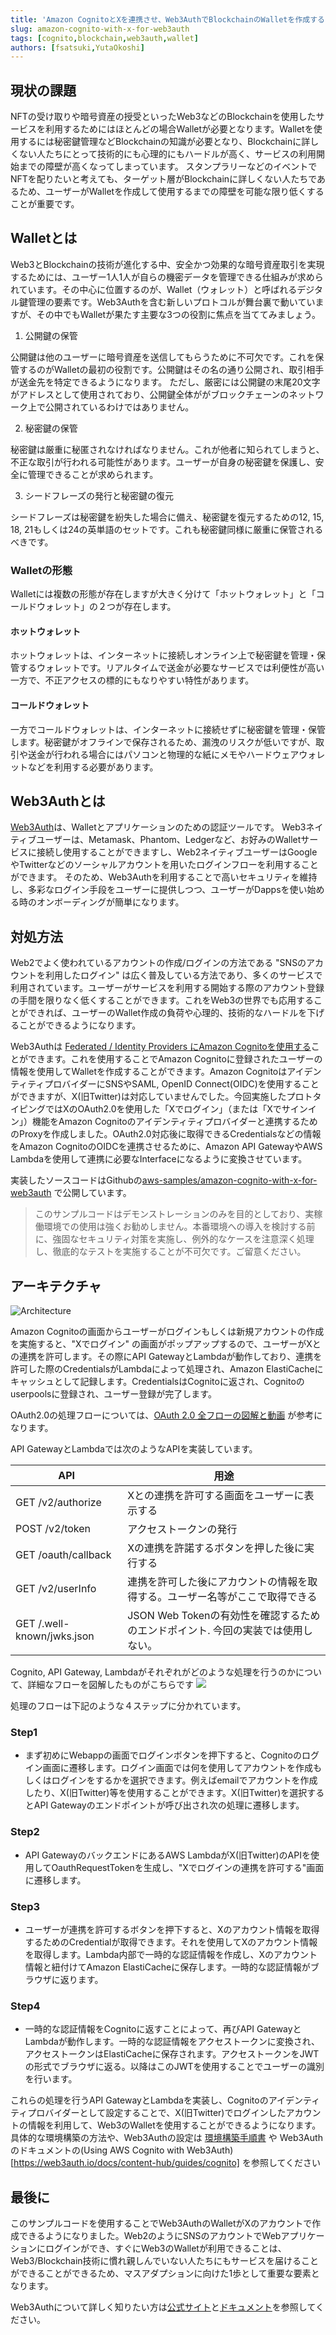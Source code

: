 ```yaml
---
title: 'Amazon CognitoとXを連携させ、Web3AuthでBlockchainのWalletを作成する'
slug: amazon-cognito-with-x-for-web3auth
tags: [cognito,blockchain,web3auth,wallet]
authors: [fsatsuki,YutaOkoshi]
---
```


## 現状の課題

NFTの受け取りや暗号資産の授受といったWeb3などのBlockchainを使用したサービスを利用するためにはほとんどの場合Walletが必要となります。Walletを使用するには秘密鍵管理などBlockchainの知識が必要となり、Blockchainに詳しくない人たちにとって技術的にも心理的にもハードルが高く、サービスの利用開始までの障壁が高くなってしまっています。
スタンプラリーなどのイベントでNFTを配りたいと考えても、ターゲット層がBlockchainに詳しくない人たちであるため、ユーザーがWalletを作成して使用するまでの障壁を可能な限り低くすることが重要です。

<!-- truncate -->

## Walletとは

Web3とBlockchainの技術が進化する中、安全かつ効果的な暗号資産取引を実現するためには、ユーザー1人1人が自らの機密データを管理できる仕組みが求められています。その中心に位置するのが、Wallet（ウォレット）と呼ばれるデジタル鍵管理の要素です。Web3Authを含む新しいプロトコルが舞台裏で動いていますが、その中でもWalletが果たす主要な3つの役割に焦点を当ててみましょう。

1. 公開鍵の保管

公開鍵は他のユーザーに暗号資産を送信してもらうために不可欠です。これを保管するのがWalletの最初の役割です。公開鍵はその名の通り公開され、取引相手が送金先を特定できるようになります。
ただし、厳密には公開鍵の末尾20文字がアドレスとして使用されており、公開鍵全体ががブロックチェーンのネットワーク上で公開されているわけではありません。

2. 秘密鍵の保管

秘密鍵は厳重に秘匿されなければなりません。これが他者に知られてしまうと、不正な取引が行われる可能性があります。ユーザーが自身の秘密鍵を保護し、安全に管理できることが求められます。

3. シードフレーズの発行と秘密鍵の復元

シードフレーズは秘密鍵を紛失した場合に備え、秘密鍵を復元するための12, 15, 18, 21もしくは24の英単語のセットです。これも秘密鍵同様に厳重に保管されるべきです。

### Walletの形態

Walletには複数の形態が存在しますが大きく分けて「ホットウォレット」と「コールドウォレット」の２つが存在します。

#### ホットウォレット

ホットウォレットは、インターネットに接続しオンライン上で秘密鍵を管理・保管するウォレットです。リアルタイムで送金が必要なサービスでは利便性が高い一方で、不正アクセスの標的にもなりやすい特性があります。

#### コールドウォレット

一方でコールドウォレットは、インターネットに接続せずに秘密鍵を管理・保管します。秘密鍵がオフラインで保存されるため、漏洩のリスクが低いですが、取引や送金が行われる場合にはパソコンと物理的な紙にメモやハードウェアウォレットなどを利用する必要があります。


## Web3Authとは

[Web3Auth](https://web3auth.io/)は、Walletとアプリケーションのための認証ツールです。
Web3ネイティブユーザーは、Metamask、Phantom、Ledgerなど、お好みのWalletサービスに接続し使用することができますし、Web2ネイティブユーザーはGoogleやTwitterなどのソーシャルアカウントを用いたログインフローを利用することができます。
そのため、Web3Authを利用することで高いセキュリティを維持し、多彩なログイン手段をユーザーに提供しつつ、ユーザーがDappsを使い始める時のオンボーディングが簡単になります。


## 対処方法

Web2でよく使われているアカウントの作成/ログインの方法である "SNSのアカウントを利用したログイン" は広く普及している方法であり、多くのサービスで利用されています。ユーザーがサービスを利用する開始する際のアカウント登録の手間を限りなく低くすることができます。これをWeb3の世界でも応用することができれば、ユーザーのWallet作成の負荷や心理的、技術的なハードルを下げることができるようになります。

Web3Authは [Federated / Identity Providers にAmazon Cognitoを使用する](https://web3auth.io/docs/auth-provider-setup/federated-identity-providers#set-up-aws-cognito-verifier
)ことができます。これを使用することでAmazon Cognitoに登録されたユーザーの情報を使用してWalletを作成することができます。Amazon CognitoはアイデンティティプロバイダーにSNSやSAML, OpenID Connect(OIDC)を使用することができますが、X(旧Twitter)は対応していませんでした。今回実施したプロトタイピングではXのOAuth2.0を使用した「Xでログイン」（または「Xでサインイン」）機能をAmazon Cognitoのアイデンティティプロバイダーと連携するためのProxyを作成しました。OAuth2.0対応後に取得できるCredentialsなどの情報をAmazon CognitoのOIDCを連携させるために、Amazon API GatewayやAWS Lambdaを使用して連携に必要なInterfaceになるように変換させています。

実装したソースコードはGithubの[aws-samples/amazon-cognito-with-x-for-web3auth](https://github.com/aws-samples/amazon-cognito-with-x-for-web3auth) で公開しています。

> このサンプルコードはデモンストレーションのみを目的としており、実稼働環境での使用は強くお勧めしません。本番環境への導入を検討する前に、強固なセキュリティ対策を実施し、例外的なケースを注意深く処理し、徹底的なテストを実施することが不可欠です。ご留意ください。

## アーキテクチャ

![Architecture](./Architecture.png)

Amazon Cognitoの画面からユーザーがログインもしくは新規アカウントの作成を実施すると、"Xでログイン" の画面がポップアップするので、ユーザーがXとの連携を許可します。その際にAPI GatewayとLambdaが動作しており、連携を許可した際のCredentialsがLambdaによって処理され、Amazon ElastiCacheにキャッシュとして記録します。CredentialsはCognitoに返され、Cognitoのuserpoolsに登録され、ユーザー登録が完了します。

OAuth2.0の処理フローについては、[OAuth 2.0 全フローの図解と動画](https://qiita.com/TakahikoKawasaki/items/200951e5b5929f840a1f) が参考になります。

API GatewayとLambdaでは次のようなAPIを実装しています。

|API|用途|
|---|---|
|GET /v2/authorize| Xとの連携を許可する画面をユーザーに表示する|
|POST /v2/token| アクセストークンの発行|
|GET /oauth/callback|Xの連携を許諾するボタンを押した後に実行する|
|GET /v2/userInfo|連携を許可した後にアカウントの情報を取得する。ユーザー名等がここで取得できる|
|GET /.well-known/jwks.json|JSON Web Tokenの有効性を確認するためのエンドポイント. 今回の実装では使用しない。|

Cognito, API Gateway, Lambdaがそれぞれがどのような処理を行うのかについて、詳細なフローを図解したものがこちらです
![](./flow.png)

処理のフローは下記のような４ステップに分かれています。


### Step1

* まず初めにWebappの画面でログインボタンを押下すると、Cognitoのログイン画面に遷移します。ログイン画面では何を使用してアカウントを作成もしくはログインをするかを選択できます。例えばemailでアカウントを作成したり、X(旧Twitter)等を使用することができます。X(旧Twitter)を選択するとAPI Gatewayのエンドポイントが呼び出され次の処理に遷移します。

### Step2

* API GatewayのバックエンドにあるAWS LambdaがX(旧Twitter)のAPIを使用してOauthRequestTokenを生成し、"Xでログインの連携を許可する"画面に遷移します。

### Step3

* ユーザーが連携を許可するボタンを押下すると、Xのアカウント情報を取得するためのCredentialが取得できます。それを使用してXのアカウント情報を取得します。Lambda内部で一時的な認証情報を作成し、Xのアカウント情報と紐付けてAmazon ElastiCacheに保存します。一時的な認証情報がブラウザに返ります。

### Step4

* 一時的な認証情報をCognitoに返すことによって、再びAPI GatewayとLambdaが動作します。一時的な認証情報をアクセストークンに変換され、アクセストークンはElastiCacheに保存されます。アクセストークンをJWTの形式でブラウザに返る。以降はこのJWTを使用することでユーザーの識別を行います。


これらの処理を行うAPI GatewayとLambdaを実装し、Cognitoのアイデンティティプロバイダーとして設定することで、X(旧Twitter)でログインしたアカウントの情報を利用して、Web3のWalletを使用することができるようになります。
具体的な環境構築の方法や、Web3Authの設定は [環境構築手順書](https://github.com/aws-samples/amazon-cognito-with-x-for-web3auth/blob/main/docs/jp/%E7%92%B0%E5%A2%83%E6%A7%8B%E7%AF%89.md) や Web3Authのドキュメントの(Using AWS Cognito with Web3Auth)[https://web3auth.io/docs/content-hub/guides/cognito] を参照してください


## 最後に

このサンプルコードを使用することでWeb3AuthのWalletがXのアカウントで作成できるようになりました。Web2のようにSNSのアカウントでWebアプリケーションにログインができ、すぐにWeb3のWalletが利用できることは、Web3/Blockchain技術に慣れ親しんでいない人たちにもサービスを届けることができることができるため、マスアダプションに向けた1歩として重要な要素となります。

Web3Authについて詳しく知りたい方は[公式サイト](https://web3auth.io/)と[ドキュメント](https://web3auth.io/docs/index.html)を参照してください。
